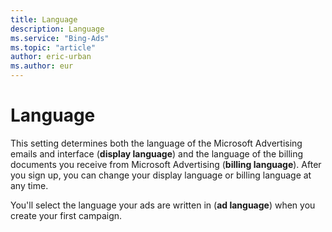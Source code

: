 ```yaml
---
title: Language
description: Language
ms.service: "Bing-Ads"
ms.topic: "article"
author: eric-urban
ms.author: eur
---
```


# Language

This setting determines both the language of the Microsoft Advertising emails and interface (**display language**) and the language of the billing documents you receive from Microsoft Advertising (**billing language**).       After you sign up, you can change your display language or billing language at any time.

You'll select the language your ads are written in (**ad language**) when you create your first campaign.



